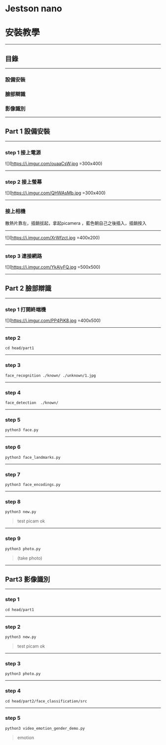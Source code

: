 # Jestson nano 
# 安裝教學

<!-- .slide: data-transition="zoom" -->

---

<!-- .slide: data-transition="fade-in convex-out" -->

## 目錄

---

<!-- .slide: data-transition="fade-in convex-out" -->

### 設備安裝
### 臉部辯識
### 影像識別

---

<!-- .slide: data-transition="fade-in convex-in" -->


## Part 1 設備安裝

----

### step 1 接上電源

![](https://i.imgur.com/ouaaCsW.jpg =300x400)

----

### step 2 接上螢幕

![](https://i.imgur.com/QHWAsMb.jpg =300x400)

----

### 接上相機

散熱片靠左，插銷拔起，拿起picamera ，藍色朝自己之後插入，插銷按入

----

![](https://i.imgur.com/XrWfzct.jpg =400x200)

----

### step 3 連接網路

![](https://i.imgur.com/YkAlyFQ.jpg =500x500)


---

<!-- .slide: data-transition="fade-in convex-out" -->

## Part 2 臉部辯識

----

### step 1 打開終端機


![](https://i.imgur.com/PP4PiK8.jpg =400x500)



----

### step 2

```cmake=
cd head/part1
```

----

### step 3
```cmake=
face_recognition ./known/ ./unknown/1.jpg
```

----

### step 4
```cmake=
face_detection  ./known/
```


----


### step 5
```cmake=
python3 face.py
```


----

### step 6
```cmake=
python3 face_landmarks.py 
```

----

### step 7
```cmake=
python3 face_encodings.py 
```

----

### step 8


```cmake=
python3 new.py
```
> test picam ok

----

### step 9

```cmake=
python3 photo.py 
```
>(take photo)

---

<!-- .slide: data-transition="fade-in convex-out" -->

## Part3 影像識別

----

### step 1
```cmake=
cd head/part1
```

----

### step 2
```cmake=
python3 new.py
```
>test picam ok


----

### step 3
```cmake=
python3 photo.py 
```

----

### step 4

```cmake=
cd head/part2/face_classification/src
```

----

### step 5

```cmake=
python3 video_emotion_gender_demo.py
```
>emotion 

